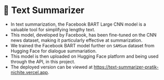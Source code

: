# 📝 **Text Summarizer**
 - In text summarization, the Facebook BART Large CNN model is a valuable tool for simplifying lengthy text.
 - This model, developed by Facebook, has been fine-tuned on the CNN news dataset, making it particularly effective at summarization.
  - We trained the Facebook BART model further on `SAMSum` dataset from Hugging Face for dialogue summariation.
 - This model is then uploaded on Hugging Face platform and being used through the API, in this project.
 - The deployed version can be viewed at https://text-summarizer-pratik-nichite.vercel.app.